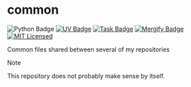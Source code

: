 # common

![Python Badge](https://raw.githubusercontent.com/fabien-marty/common/refs/heads/main/.github/badges/python38plus.svg)
[![UV Badge](https://raw.githubusercontent.com/fabien-marty/common/refs/heads/main/.github/badges/uv.svg)](https://docs.astral.sh/uv/)
[![Task Badge](https://raw.githubusercontent.com/fabien-marty/common/refs/heads/main/.github/badges/task.svg)](https://taskfile.dev/)
[![Mergify Badge](https://raw.githubusercontent.com/fabien-marty/common/refs/heads/main/.github/badges/mergify.svg)](https://mergify.com/)
[![MIT Licensed](https://raw.githubusercontent.com/fabien-marty/common/refs/heads/main/.github/badges/mit.svg)](https://en.wikipedia.org/wiki/MIT_License)

Common files shared between several of my repositories

> [!NOTE]  
> This repository does not probably make sense by itself.

